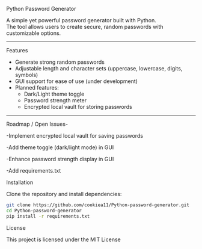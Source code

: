  Python Password Generator  

A simple yet powerful password generator built with Python.  
The tool allows users to create secure, random passwords with customizable options.  

---

 Features  
- Generate strong random passwords  
- Adjustable length and character sets (uppercase, lowercase, digits, symbols)  
- GUI support for ease of use (under development)  
- Planned features:  
  - Dark/Light theme toggle  
  - Password strength meter  
  - Encrypted local vault for storing passwords  

---
Roadmap / Open Issues-

 -Implement encrypted local vault for saving passwords

 -Add theme toggle (dark/light mode) in GUI

 -Enhance password strength display in GUI

 -Add requirements.txt

Installation  

Clone the repository and install dependencies:  

```bash
git clone https://github.com/cookiea11/Python-password-generator.git
cd Python-password-generator
pip install -r requirements.txt
```
License

This project is licensed under the MIT License
